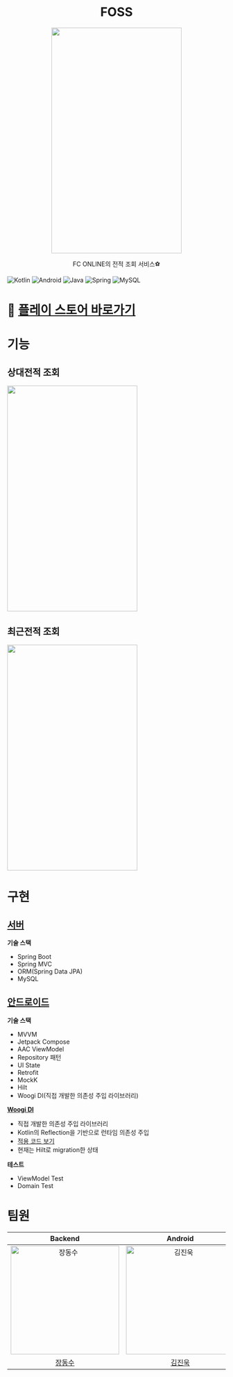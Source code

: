 <h1 align="center">FOSS</h1>
<p align="center">
  <img align="center" width=300 height=520 src="https://github.com/user-attachments/assets/8f83d80b-a66b-4b81-8d32-915e0a3abb53">
</p>

<p align="center">FC ONLINE의 전적 조회 서비스⚽</p>

<p align="center">
  
![Kotlin](https://img.shields.io/badge/kotlin-%237F52FF.svg?style=for-the-badge&logo=kotlin&logoColor=white)
![Android](https://img.shields.io/badge/Android-3DDC84?style=for-the-badge&logo=android&logoColor=white)
![Java](https://img.shields.io/badge/java-%23ED8B00.svg?style=for-the-badge&logo=openjdk&logoColor=white)
![Spring](https://img.shields.io/badge/spring-%236DB33F.svg?style=for-the-badge&logo=spring&logoColor=white)
![MySQL](https://img.shields.io/badge/mysql-%2300f.svg?style=for-the-badge&logo=mysql&logoColor=white)

</p>

# 📲 [플레이 스토어 바로가기](https://play.google.com/store/apps/details?id=com.foss.foss)
# 기능
## 상대전적 조회

<img width=300 height=520 src="https://github.com/user-attachments/assets/602abeda-f1f6-4a78-82c6-8bad8059b1ef">


## 최근전적 조회

<img width=300 height=520 src="https://github.com/user-attachments/assets/328954ae-5531-451c-9fbe-10a760d5fb0f">

# 구현

## [서버](https://github.com/fc-online-stats-searching/foss/tree/server)

**기술 스택**
- Spring Boot
- Spring MVC
- ORM(Spring Data JPA)
- MySQL

## [안드로이드](https://github.com/fc-online-stats-searching/foss/tree/android)

**기술 스택**
- MVVM
- Jetpack Compose
- AAC ViewModel
- Repository 패턴
- UI State
- Retrofit
- MockK
- Hilt
- Woogi DI(직접 개발한 의존성 주입 라이브러리)

**[Woogi DI](https://github.com/boogi-woogi/woogi-di)**
- 직접 개발한 의존성 주입 라이브러리
- Kotlin의 Reflection을 기반으로 런타임 의존성 주입
- [적용 코드 보기](https://github.com/fc-online-stats-searching/foss/tree/oldversion)
- 현재는 Hilt로 migration한 상태
  
**테스트**
- ViewModel Test
- Domain Test

# 팀원

|                                         Backend                                          |                                         Android                                         |                                       Android                                        |                                        Android                                         |
| :--------------------------------------------------------------------------------------: | :-------------------------------------------------------------------------------------: | :-----------------------------------------------------------------------------------: | :-------------------------------------------------------------------------------------: |
| <img src="https://avatars.githubusercontent.com/u/59868624?v=4" width=250px alt="장동수"> | <img src="https://avatars.githubusercontent.com/u/88770426?v=4" width=250px alt="김진욱"> | <img src="https://avatars.githubusercontent.com/u/90389363?v=4" width=250px alt="조윤혁"> | <img src="https://avatars.githubusercontent.com/u/84285337?v=4" width=250px alt="강석진"> |
|                          [장동수](https://github.com/ehdtndla123)                           |                         [김진욱](https://github.com/boogi-woogi)                         |                            [조윤혁](https://github.com/yoonhyeokCho)                            |                          [강석진](https://github.com/krrong)   

